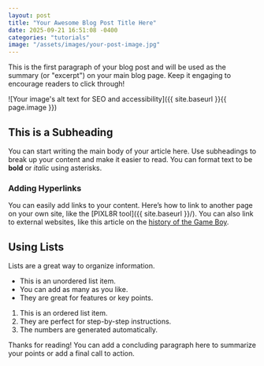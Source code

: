 ```yaml
---
layout: post
title: "Your Awesome Blog Post Title Here"
date: 2025-09-21 16:51:08 -0400
categories: "tutorials"
image: "/assets/images/your-post-image.jpg"
---
```


This is the first paragraph of your blog post and will be used as the summary (or "excerpt") on your main blog page. Keep it engaging to encourage readers to click through!

![Your image's alt text for SEO and accessibility]({{ site.baseurl }}{{ page.image }})

## This is a Subheading

You can start writing the main body of your article here. Use subheadings to break up your content and make it easier to read. You can format text to be **bold** or *italic* using asterisks.

### Adding Hyperlinks

You can easily add links to your content. Here’s how to link to another page on your own site, like the [PIXL8R tool]({{ site.baseurl }}/). You can also link to external websites, like this article on the [history of the Game Boy](https://en.wikipedia.org/wiki/Game_Boy).

## Using Lists

Lists are a great way to organize information.

* This is an unordered list item.
* You can add as many as you like.
* They are great for features or key points.

1. This is an ordered list item.
2. They are perfect for step-by-step instructions.
3. The numbers are generated automatically.

Thanks for reading! You can add a concluding paragraph here to summarize your points or add a final call to action.
